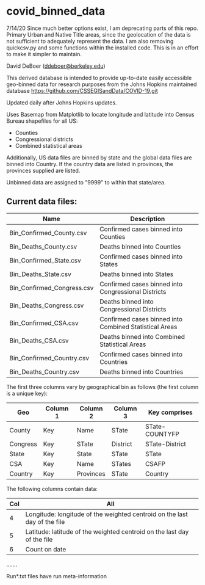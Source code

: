 # covid_binned_data
7/14/20
Since much better options exist, I am deprecating parts of this repo.  Primary Urban and Native Title areas, since the geolocation of the data is not sufficient to adequately represent the data.  I am also removing quickcsv.py and some functions within the installed code.  This is in an effort to make it simpler to maintain.

David DeBoer (ddeboer@berkeley.edu)

This derived database is intended to provide up-to-date easily accessible geo-binned data for research purposes from the Johns Hopkins maintained database
https://github.com/CSSEGISandData/COVID-19.git

Updated daily after Johns Hopkins updates.

Uses Basemap from Matplotlib to locate longitude and latitude into Census Bureau shapefiles for all US:
* Counties
* Congressional districts
* Combined statistical areas

Additionally, US data files are binned by state and the global data files are binned into Country.
If the country data are listed in provinces, the provinces supplied are listed.

Unbinned data are assigned to "9999" to within that state/area.

## Current data files:

Name                       | Description
---------------------------|----------------------
Bin_Confirmed_County.csv   | Confirmed cases binned into Counties
Bin_Deaths_County.csv      | Deaths binned into Counties
Bin_Confirmed_State.csv    | Confirmed cases binned into States
Bin_Deaths_State.csv       | Deaths binned into States
Bin_Confirmed_Congress.csv | Confirmed cases binned into Congressional Districts
Bin_Deaths_Congress.csv    | Deaths binned into Congressional Districts
Bin_Confirmed_CSA.csv      | Confirmed cases binned into Combined Statistical Areas
Bin_Deaths_CSA.csv         | Deaths binned into Combined Statistical Areas
Bin_Confirmed_Country.csv  | Confirmed cases binned into Countries
Bin_Deaths_Country.csv     | Deaths binned into Countries

The first three columns vary by geographical bin as follows (the first column is a unique key):

Geo      | Column 1 |Column 2   | Column 3   | Key comprises
---------|----------|-----------|------------|---------------
County   | Key      | Name      | STate      | STate-COUNTYFP
Congress | Key      | STate     | District   | STate-District
State    | Key      | State     | STate      | STate
CSA      | Key      | Name      | STates     | CSAFP
Country  | Key      | Provinces | STate      | Country

The following columns contain data:

Col | All
----|------
4   | Longitude:  longitude of the weighted centroid on the last day of the file
5   | Latitude:  latitude of the weighted centroid on the last day of the file
6   | Count on date
.......


Run*.txt files have run meta-information
